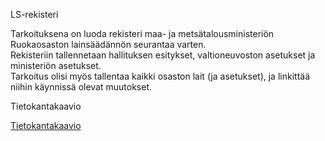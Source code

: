 LS-rekisteri  
  
Tarkoituksena on luoda rekisteri maa- ja metsätalousministeriön Ruokaosaston lainsäädännön seurantaa varten.  
Rekisteriin tallennetaan hallituksen esitykset, valtioneuvoston asetukset ja ministeriön asetukset.  
Tarkoitus olisi myös tallentaa kaikki osaston lait (ja asetukset), ja linkittää niihin käynnissä olevat muutokset.  
  
Tietokantakaavio  

[Tietokantakaavio](https://github.com/Themis1/LS-rekisteri/blob/master/LS-rekisteri_kaavio.png)
